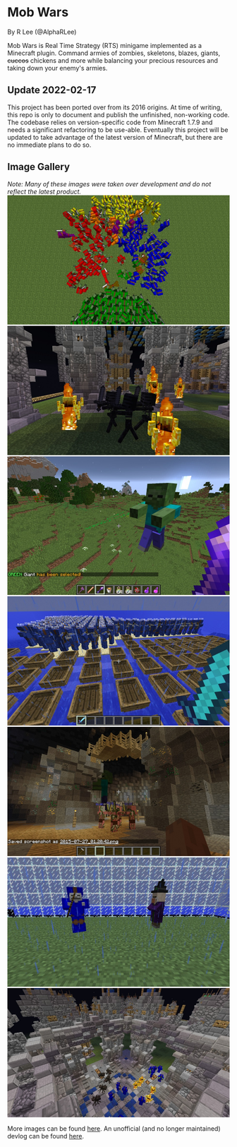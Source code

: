# Mob Wars
By R Lee (@AlphaRLee)

Mob Wars is Real Time Strategy (RTS) minigame implemented as a Minecraft plugin. Command armies of zombies, skeletons, blazes, giants, ~~cuccos~~ chickens and more while balancing your precious resources and taking down your enemy's armies.

## Update 2022-02-17
This project has been ported over from its 2016 origins.
At time of writing, this repo is only to document and publish the unfinished, non-working code.
The codebase relies on version-specific code from Minecraft 1.7.9 and needs a significant refactoring to be use-able.
Eventually this project will be updated to take advantage of the latest version of Minecraft, but there are no immediate plans to do so.

## Image Gallery
_Note: Many of these images were taken over development and do not reflect the latest product._
![Battle of 5 Armies](./docs/images/battle_of_5_armies.png)
![Blazes vs Wither Skeletons](./docs/images/blaze_vs_wither_skeletons.png)
![Green Giant](./docs/images/green_giant.png)
![Skeleton Army at Shore](./docs/images/skeleton_army_boats.png)
![Zombie Pigmen in Caves](./docs/images/zombie_pigmen.png)
![Witch Supports](./docs/images/witch_support.png)
![Battle in Blue Fort](./docs/images/blue_fort_battle.png)

More images can be found [here](./docs/images). An unofficial (and no longer maintained) devlog can be found [here](https://www.enjin.com/profile/5713312/pics).